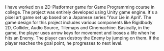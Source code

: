 I have worked on a 2D-Platformer game for Game Programming course in college. The project was entirely developed using Unity game engine. It's a pixel art game set up based on a Japanese series 'Your Lie in April'. The game design for this project includes various components like Rigidbody 2D, Collider, Audio Source, Tilemaps and Cinemachine.  Basically, in the game, the player uses arrow keys for movement and looses a life when he hits an Enemy. The player can destroy the Enemy by jumping on them. If the player reaches the goal point, he progresses to next level.
